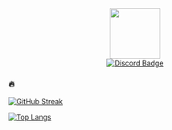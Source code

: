 

<!--
**ImPeekaboo/ImPeekaboo** is a ✨ _special_ ✨ repository because its `README.md` (this file) appears on your GitHub profile.

Here are some ideas to get you started:

- 🔭 I’m currently working on ...
- 🌱 I’m currently learning ...
- 👯 I’m looking to collaborate on ...
- 🤔 I’m looking for help with ...
- 💬 Ask me about ...
- 📫 How to reach me: ...
- 😄 Pronouns: ...
- ⚡ Fun fact: ...
-->

<div id="header" align="center">
  <img src="https://media.discordapp.net/attachments/1074079942792462478/1105731610680242176/chicken-centered.png" width="100"/>
</div>
<div id="badges" align="center">
  <a href="http://discordapp.com/users/253478920626634752">
    <img src="https://img.shields.io/badge/Discord-gray?style=for-the-badge&logo=Discord&logoColor=white" alt="Discord Badge"/>
  </a>
<!--  <a href="https://web.ayampenyet.ga">
    <img src="https://img.shields.io/badge/Website-gray?style=for-the-badge&logo=website&logoColor=white" alt="Website Badge"/>
  </a>
  <a href="https://drive.ayampenyet.ga">
    <img src="https://img.shields.io/badge/Email-gray?style=for-the-badge&logo=mail&logoColor=white" alt="Drive Badge"/>
  </a>-->
</div>
<div align="center">
  <img src="https://komarev.com/ghpvc/?username=ImPeekaboo&style=flat-square&color=blue" alt=""/>
</div>

### 🔥
[![GitHub Streak](http://github-readme-streak-stats.herokuapp.com?user=ImPeekaboo&theme=dark)](https://github.com/ImPeekaboo)

[![Top Langs](https://github-readme-stats.vercel.app/api/top-langs/?username=ImPeekaboo&layout=compact&theme=vision-friendly-dark)](https://github.com/ImPeekaboo)
